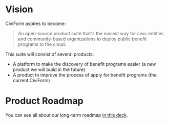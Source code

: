 # Vision

CiviForm aspires to become:

> An open-source product suite that's the easiest way for civic entities and community-based organizations to deploy public benefit programs to the cloud.

This suite will consist of several products:

- A platform to make the discovery of benefit programs easier (a new product we will build in the future)
- A product to improve the process of apply for benefit programs (the current CiviForm)


# Product Roadmap

You can see all about our long-term roadmap [in this deck](https://docs.google.com/presentation/d/1DLQZksduSXnG4CwEP01nzk5vtK73DrhivAuIUcSt4pM/edit#slide=id.p).

